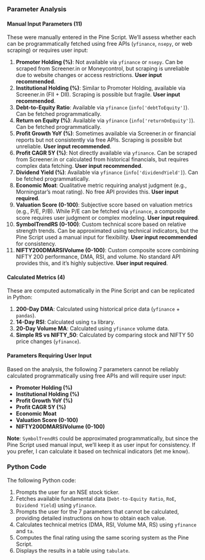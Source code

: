 ### Parameter Analysis
#### Manual Input Parameters (11)
These were manually entered in the Pine Script. We’ll assess whether each can be programmatically fetched using free APIs (`yfinance`, `nsepy`, or web scraping) or requires user input:
1. **Promoter Holding (%)**: Not available via `yfinance` or `nsepy`. Can be scraped from Screener.in or Moneycontrol, but scraping is unreliable due to website changes or access restrictions. **User input recommended**.
2. **Institutional Holding (%)**: Similar to Promoter Holding, available via Screener.in (FII + DII). Scraping is possible but fragile. **User input recommended**.
3. **Debt-to-Equity Ratio**: Available via `yfinance` (`info['debtToEquity']`). Can be fetched programmatically.
4. **Return on Equity (%)**: Available via `yfinance` (`info['returnOnEquity']`). Can be fetched programmatically.
5. **Profit Growth YoY (%)**: Sometimes available via Screener.in or financial reports but not consistently via free APIs. Scraping is possible but unreliable. **User input recommended**.
6. **Profit CAGR 5Y (%)**: Not directly available via `yfinance`. Can be scraped from Screener.in or calculated from historical financials, but requires complex data fetching. **User input recommended**.
7. **Dividend Yield (%)**: Available via `yfinance` (`info['dividendYield']`). Can be fetched programmatically.
8. **Economic Moat**: Qualitative metric requiring analyst judgment (e.g., Morningstar’s moat rating). No free API provides this. **User input required**.
9. **Valuation Score (0-100)**: Subjective score based on valuation metrics (e.g., P/E, P/B). While P/E can be fetched via `yfinance`, a composite score requires user judgment or complex modeling. **User input required**.
10. **SymbolTrendRS (0-100)**: Custom technical score based on relative strength trends. Can be approximated using technical indicators, but the Pine Script used a manual input for flexibility. **User input recommended** for consistency.
11. **NIFTY200DMARSIVolume (0-100)**: Custom composite score combining NIFTY 200 performance, DMA, RSI, and volume. No standard API provides this, and it’s highly subjective. **User input required**.

#### Calculated Metrics (4)
These are computed automatically in the Pine Script and can be replicated in Python:
1. **200-Day DMA**: Calculated using historical price data (`yfinance` + `pandas`).
2. **14-Day RSI**: Calculated using `ta` library.
3. **20-Day Volume MA**: Calculated using `yfinance` volume data.
4. **Simple RS vs NIFTY_50**: Calculated by comparing stock and NIFTY 50 price changes (`yfinance`).

#### Parameters Requiring User Input
Based on the analysis, the following 7 parameters cannot be reliably calculated programmatically using free APIs and will require user input:
- **Promoter Holding (%)**
- **Institutional Holding (%)**
- **Profit Growth YoY (%)**
- **Profit CAGR 5Y (%)**
- **Economic Moat**
- **Valuation Score (0-100)**
- **NIFTY200DMARSIVolume (0-100)**

**Note**: `SymbolTrendRS` could be approximated programmatically, but since the Pine Script used manual input, we’ll keep it as user input for consistency. If you prefer, I can calculate it based on technical indicators (let me know).

### Python Code
The following Python code:
1. Prompts the user for an NSE stock ticker.
2. Fetches available fundamental data (`Debt-to-Equity Ratio`, `RoE`, `Dividend Yield`) using `yfinance`.
3. Prompts the user for the 7 parameters that cannot be calculated, providing detailed instructions on how to obtain each value.
4. Calculates technical metrics (DMA, RSI, Volume MA, RS) using `yfinance` and `ta`.
5. Computes the final rating using the same scoring system as the Pine Script.
6. Displays the results in a table using `tabulate`.
